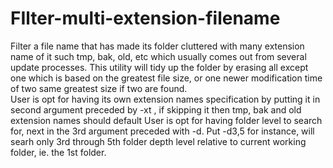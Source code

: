 # FIlter-multi-extension-filename
Filter a file name that has made its folder cluttered with many extension name of it such tmp, bak, old, etc which usually comes out from several update processes.  This utility will tidy up the folder by erasing all except one which is based on the greatest file size, or one newer modification time of two same greatest size if two are found.    
User is opt for having its own extension names specification by putting it in second argument preceded by -xt , if skipping it then tmp, bak and old extension names should default
User is opt for having folder level to search for, next in the 3rd  argument preceded with -d. Put -d3,5 for instance, will searh only 3rd through 5th folder depth level relative to current working folder, ie. the 1st folder.
